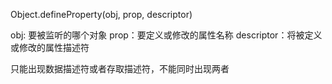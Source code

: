 Object.defineProperty(obj, prop, descriptor)

obj: 要被监听的哪个对象
prop：要定义或修改的属性名称
descriptor：将被定义或修改的属性描述符


只能出现数据描述符或者存取描述符，不能同时出现两者